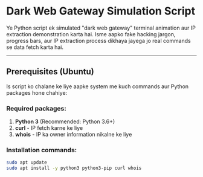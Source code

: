 # Dark Web Gateway Simulation Script

Ye Python script ek simulated "dark web gateway" terminal animation aur IP extraction demonstration karta hai. Isme aapko fake hacking jargon, progress bars, aur IP extraction process dikhaya jayega jo real commands se data fetch karta hai.

---

## Prerequisites (Ubuntu)

Is script ko chalane ke liye aapke system me kuch commands aur Python packages hone chahiye:

### Required packages:

1. **Python 3** (Recommended: Python 3.6+)
2. **curl** - IP fetch karne ke liye
3. **whois** - IP ka owner information nikalne ke liye

### Installation commands:

```bash
sudo apt update
sudo apt install -y python3 python3-pip curl whois
